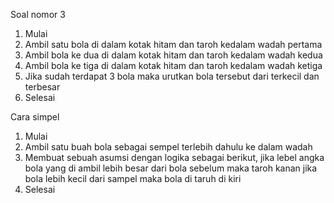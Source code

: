 Soal nomor 3
1. Mulai
2. Ambil satu bola di dalam kotak hitam dan taroh kedalam wadah pertama
3. Ambil bola ke dua di dalam kotak hitam dan taroh kedalam wadah kedua
4. Ambil bola ke tiga di dalam kotak hitam dan taroh kedalam wadah ketiga
5. Jika sudah terdapat 3 bola maka urutkan bola tersebut dari terkecil dan terbesar
6. Selesai

Cara simpel
1. Mulai
2. Ambil satu buah bola sebagai sempel terlebih dahulu ke dalam wadah
3. Membuat sebuah asumsi dengan logika sebagai berikut, jika lebel angka bola yang di ambil lebih besar dari bola sebelum maka taroh kanan jika bola lebih kecil dari sampel maka bola di taruh di kiri
4. Selesai